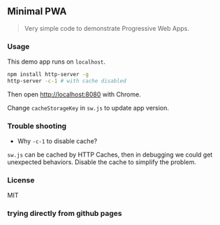 
Minimal PWA
----

> Very simple code to demonstrate Progressive Web Apps.

### Usage

This demo app runs on `localhost`.

```bash
npm install http-server -g
http-server -c-1 # with cache disabled
```

Then open <http://localhost:8080> with Chrome.

Change `cacheStorageKey` in `sw.js` to update app version.

### Trouble shooting

* Why `-c-1` to disable cache?

`sw.js` can be cached by HTTP Caches, then in debugging we could get unexpected behaviors. Disable the cache to simplify the problem.

### License

MIT

### trying directly from github pages
